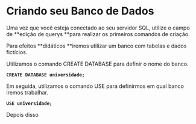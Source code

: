# Criando seu Banco de Dados

Uma vez que você esteja conectado ao seu servidor SQL, utilize o campo de **edição de querys **para realizar os primeiros comandos de criação. 

Para efeitos **didáticos **iremos utilizar um banco com tabelas e dados fictícios.

Utilizamos o comando CREATE DATABASE para definir o nome do banco.

**`CREATE DATABASE universidade;`**

Em seguida, utilizamos o comando USE para definirmos em qual banco iremos trabalhar.

**`USE universidade;`**

Depois disso

